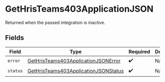 # GetHrisTeams403ApplicationJSON

Returned when the passed integration is inactive.


## Fields

| Field                                                                                                   | Type                                                                                                    | Required                                                                                                | Description                                                                                             |
| ------------------------------------------------------------------------------------------------------- | ------------------------------------------------------------------------------------------------------- | ------------------------------------------------------------------------------------------------------- | ------------------------------------------------------------------------------------------------------- |
| `error`                                                                                                 | [GetHrisTeams403ApplicationJSONError](../../models/operations/gethristeams403applicationjsonerror.md)   | :heavy_check_mark:                                                                                      | N/A                                                                                                     |
| `status`                                                                                                | [GetHrisTeams403ApplicationJSONStatus](../../models/operations/gethristeams403applicationjsonstatus.md) | :heavy_check_mark:                                                                                      | N/A                                                                                                     |